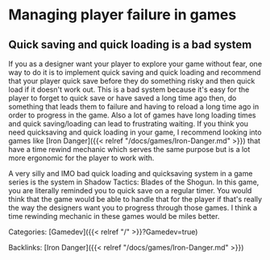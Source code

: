 # Managing player failure in games

## Quick saving and quick loading is a bad system

If you as a designer want your player to explore your game without fear, one way
to do it is to implement quick saving and quick loading and recommend that your
player quick save before they do something risky and then quick load if it
doesn't work out.
This is a bad system because it's easy for the player to forget to quick save or
have saved a long time ago then, do something that leads them to failure and
having to reload a long time ago in order to progress in the game.
Also a lot of games have long loading times and quick saving/loading can lead to
frustrating waiting.
If you think you need quicksaving and quick loading in your game, I recommend
looking into games like [Iron Danger]({{< relref
"/docs/games/Iron-Danger.md" >}}) that have a time rewind mechanic which
serves the same purpose but is a lot more ergonomic for the player to work with.

A very silly and IMO bad quick loading and quicksaving system in a game series
is the system in Shadow Tactics: Blades of the Shogun.
In this game, you are literally reminded you to quick save on a regular timer.
You would think that the game would be able to handle that for the player if
that's really the way the designers want you to progress through those games.
I think a time rewinding mechanic in these games would be miles better.

Categories:
[Gamedev]({{< relref "/" >}}?Gamedev=true)

Backlinks:
[Iron Danger]({{< relref "/docs/games/Iron-Danger.md" >}})